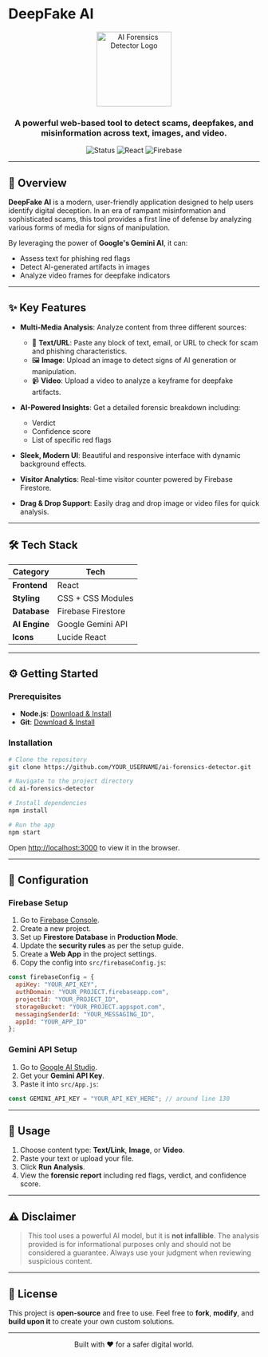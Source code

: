 # DeepFake AI

<p align="center">
  <img src="logo.png" alt="AI Forensics Detector Logo" width="150"/>
</p>

<h3 align="center">A powerful web-based tool to detect scams, deepfakes, and misinformation across text, images, and video.</h3>

<p align="center">
  <img src="https://img.shields.io/badge/status-active-brightgreen" alt="Status"/>
  <img src="https://img.shields.io/badge/React-18.2.0-blue?logo=react" alt="React"/>
  <img src="https://img.shields.io/badge/Firebase-9.6.11-orange?logo=firebase" alt="Firebase"/>
</p>

---

## 🚀 Overview

**DeepFake AI** is a modern, user-friendly application designed to help users identify digital deception. In an era of rampant misinformation and sophisticated scams, this tool provides a first line of defense by analyzing various forms of media for signs of manipulation. 

By leveraging the power of **Google's Gemini AI**, it can:
- Assess text for phishing red flags  
- Detect AI-generated artifacts in images  
- Analyze video frames for deepfake indicators

---

## ✨ Key Features

- **Multi-Media Analysis**: Analyze content from three different sources:
  - 📝 **Text/URL**: Paste any block of text, email, or URL to check for scam and phishing characteristics.
  - 🖼️ **Image**: Upload an image to detect signs of AI generation or manipulation.
  - 📹 **Video**: Upload a video to analyze a keyframe for deepfake artifacts.

- **AI-Powered Insights**: Get a detailed forensic breakdown including:
  - Verdict
  - Confidence score
  - List of specific red flags

- **Sleek, Modern UI**: Beautiful and responsive interface with dynamic background effects.

- **Visitor Analytics**: Real-time visitor counter powered by Firebase Firestore.

- **Drag & Drop Support**: Easily drag and drop image or video files for quick analysis.

---

## 🛠️ Tech Stack

| Category        | Tech               |
|-----------------|--------------------|
| **Frontend**    | React              |
| **Styling**     | CSS + CSS Modules  |
| **Database**    | Firebase Firestore |
| **AI Engine**   | Google Gemini API  |
| **Icons**       | Lucide React       |

---

## ⚙️ Getting Started

### Prerequisites

- **Node.js**: [Download & Install](https://nodejs.org/)
- **Git**: [Download & Install](https://git-scm.com/)

### Installation

```bash
# Clone the repository
git clone https://github.com/YOUR_USERNAME/ai-forensics-detector.git

# Navigate to the project directory
cd ai-forensics-detector

# Install dependencies
npm install

# Run the app
npm start
```

Open [http://localhost:3000](http://localhost:3000) to view it in the browser.

---

## 🔑 Configuration

### Firebase Setup

1. Go to [Firebase Console](https://console.firebase.google.com/).
2. Create a new project.
3. Set up **Firestore Database** in **Production Mode**.
4. Update the **security rules** as per the setup guide.
5. Create a **Web App** in the project settings.
6. Copy the config into `src/firebaseConfig.js`:

```js
const firebaseConfig = {
  apiKey: "YOUR_API_KEY",
  authDomain: "YOUR_PROJECT.firebaseapp.com",
  projectId: "YOUR_PROJECT_ID",
  storageBucket: "YOUR_PROJECT.appspot.com",
  messagingSenderId: "YOUR_MESSAGING_ID",
  appId: "YOUR_APP_ID"
};
```

### Gemini API Setup

1. Go to [Google AI Studio](https://makersuite.google.com/app).
2. Get your **Gemini API Key**.
3. Paste it into `src/App.js`:

```js
const GEMINI_API_KEY = "YOUR_API_KEY_HERE"; // around line 130
```

---

## 🚦 Usage

1. Choose content type: **Text/Link**, **Image**, or **Video**.
2. Paste your text or upload your file.
3. Click **Run Analysis**.
4. View the **forensic report** including red flags, verdict, and confidence score.

---

## ⚠️ Disclaimer

> This tool uses a powerful AI model, but it is **not infallible**. The analysis provided is for informational purposes only and should not be considered a guarantee. Always use your judgment when reviewing suspicious content.

---

## 📄 License

This project is **open-source** and free to use. Feel free to **fork**, **modify**, and **build upon it** to create your own custom solutions.

---

<p align="center">
  Built with ❤️ for a safer digital world.
</p>

